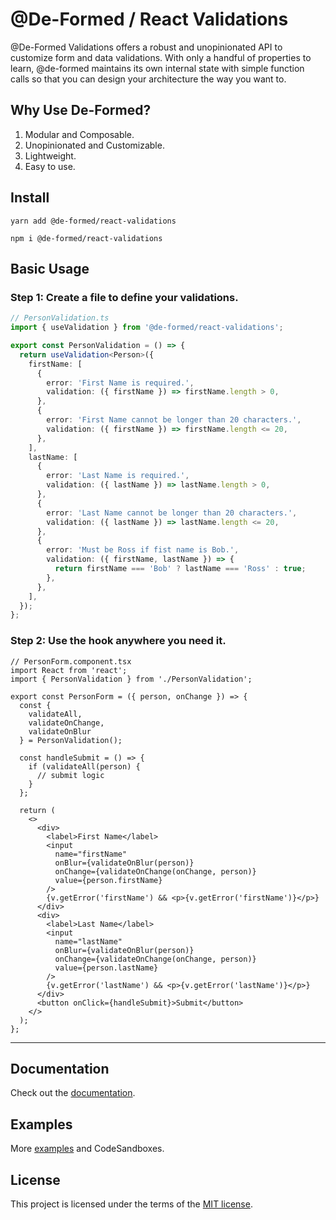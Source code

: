 # @De-Formed / React Validations

@De-Formed Validations offers a robust and unopinionated API to customize form and data validations. With only a handful of properties to learn, @de-formed maintains its own internal state with simple function calls so that you can design your architecture the way you want to.

## Why Use De-Formed?

1. Modular and Composable.
2. Unopinionated and Customizable.
3. Lightweight.
4. Easy to use.

## Install
```
yarn add @de-formed/react-validations
```
```
npm i @de-formed/react-validations
```

## Basic Usage

### Step 1: Create a file to define your validations.
```ts
// PersonValidation.ts
import { useValidation } from '@de-formed/react-validations';

export const PersonValidation = () => {
  return useValidation<Person>({
    firstName: [
      {
        error: 'First Name is required.',
        validation: ({ firstName }) => firstName.length > 0,
      },
      {
        error: 'First Name cannot be longer than 20 characters.',
        validation: ({ firstName }) => firstName.length <= 20,
      },
    ],
    lastName: [
      {
        error: 'Last Name is required.',
        validation: ({ lastName }) => lastName.length > 0,
      },
      {
        error: 'Last Name cannot be longer than 20 characters.',
        validation: ({ lastName }) => lastName.length <= 20,
      },
      {
        error: 'Must be Ross if fist name is Bob.',
        validation: ({ firstName, lastName }) => {
          return firstName === 'Bob' ? lastName === 'Ross' : true;
        },
      },
    ],
  });
};
```

### Step 2: Use the hook anywhere you need it.
```tsx
// PersonForm.component.tsx
import React from 'react';
import { PersonValidation } from './PersonValidation';

export const PersonForm = ({ person, onChange }) => {
  const {
    validateAll,
    validateOnChange,
    validateOnBlur
  } = PersonValidation();

  const handleSubmit = () => {
    if (validateAll(person) {
      // submit logic
    }
  };

  return (
    <>
      <div>
        <label>First Name</label>
        <input
          name="firstName"
          onBlur={validateOnBlur(person)}
          onChange={validateOnChange(onChange, person)}
          value={person.firstName}
        />
        {v.getError('firstName') && <p>{v.getError('firstName')}</p>}
      </div>
      <div>
        <label>Last Name</label>
        <input
          name="lastName"
          onBlur={validateOnBlur(person)}
          onChange={validateOnChange(onChange, person)}
          value={person.lastName}
        />
        {v.getError('lastName') && <p>{v.getError('lastName')}</p>}
      </div>
      <button onClick={handleSubmit}>Submit</button>
    </>
  );
};
```
***

## Documentation

Check out the [documentation](https://github.com/prescottbreeden/de-formed-validations-react/wiki/Docs).

## Examples

More [examples](https://github.com/prescottbreeden/de-formed-validations-react/wiki/Examples) and CodeSandboxes.

## License

This project is licensed under the terms of the [MIT license](/LICENSE).

